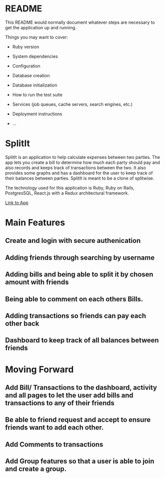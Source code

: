 # README

This README would normally document whatever steps are necessary to get the
application up and running.

Things you may want to cover:

* Ruby version

* System dependencies

* Configuration

* Database creation

* Database initialization

* How to run the test suite

* Services (job queues, cache servers, search engines, etc.)

* Deployment instructions

* ...
# SplitIt


SplitIt is an application to help calculate expenses between two parties.  The app lets you create a bill to determine how much each party should pay and also records and keeps track of transactions between the two.   It also provides some graphs and has a dashboard for the user to keep track of their balances between parties.  SplitIt is meant to be a clone of splitwise.


The technology used for this application is Ruby, Ruby on Rails, PostgresSQL, React.js with a Redux architectural framework.


[Link to App](https://splitit-mu.herokuapp.com/#/)


# Main Features

## Create and login with secure authenication
## Adding friends through searching  by username
## Adding bills and being able to split it by chosen amount with friends
## Being able to comment on each others Bills.
## Adding transactions so friends can pay each other back
## Dashboard to keep track of all balances between friends









# Moving Forward

## Add Bill/ Transactions to the dashboard, activity and all pages to let the user add bills and transactions to any of their friends

## Be able to friend request and accept to ensure friends want to add each other.

## Add Comments to transactions

## Add Group features so that a user is able to join and create a group.
